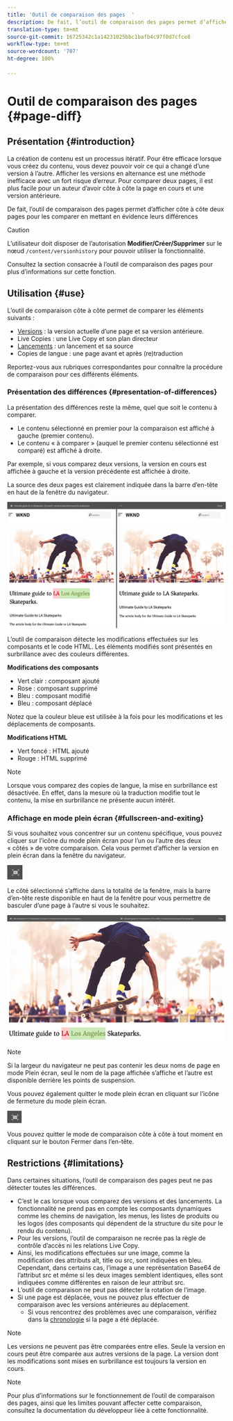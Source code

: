 ```yaml
---
title: 'Outil de comparaison des pages  '
description: De fait, l’outil de comparaison des pages permet d’afficher côte à côte deux pages pour les comparer en mettant en évidence leurs différences
translation-type: tm+mt
source-git-commit: 16725342c1a14231025bbc1bafb4c97f0d7cfce8
workflow-type: tm+mt
source-wordcount: '707'
ht-degree: 100%

---
```



# Outil de comparaison des pages   {#page-diff}

## Présentation {#introduction}

La création de contenu est un processus itératif. Pour être efficace lorsque vous créez du contenu, vous devez pouvoir voir ce qui a changé d’une version à l’autre. Afficher les versions en alternance est une méthode inefficace avec un fort risque d’erreur. Pour comparer deux pages, il est plus facile pour un auteur d’avoir côte à côte la page en cours et une version antérieure.

De fait, l’outil de comparaison des pages permet d’afficher côte à côte deux pages pour les comparer en mettant en évidence leurs différences

>[!CAUTION]
>
>L’utilisateur doit disposer de l’autorisation **Modifier/Créer/Supprimer** sur le nœud `/content/versionhistory` pour pouvoir utiliser la fonctionnalité.
>
>Consultez la section consacrée à l’outil de comparaison des pages pour plus d’informations sur cette fonction. <!-- See [Developing and Page Diff](/help/sites-developing/pagediff.md#operation-details) for more technical details on this feature.-->

## Utilisation {#use}

L’outil de comparaison côte à côte permet de comparer les éléments suivants :

* [Versions](/help/sites-cloud/authoring/features/page-versions.md#comparing-a-version-with-current-page) : la version actuelle d’une page et sa version antérieure.
* Live Copies : une Live Copy et son plan directeur <!-- [Live Copies](/help/sites-administering/msm-livecopy.md#comparing-a-live-copy-page-with-a-blueprint-page) - Live Copy with its Blueprint-->
* [Lancements](/help/sites-cloud/authoring/launches/editing.md#comparing-a-launch-page-to-its-source-page) : un lancement et sa source
* Copies de langue : une page avant et après (re)traduction <!-- [Language Copies](/help/sites-administering/tc-manage.md#comparing-language-copies) - A page before and after (re-)translation-->

Reportez-vous aux rubriques correspondantes pour connaître la procédure de comparaison pour ces différents éléments.

### Présentation des différences   {#presentation-of-differences}

La présentation des différences reste la même, quel que soit le contenu à comparer.

* Le contenu sélectionné en premier pour la comparaison est affiché à gauche (premier contenu).
* Le contenu « à comparer » (auquel le premier contenu sélectionné est comparé) est affiché à droite.

Par exemple, si vous comparez deux versions, la version en cours est affichée à gauche et la version précédente est affichée à droite.

La source des deux pages est clairement indiquée dans la barre d’en-tête en haut de la fenêtre du navigateur.

![Vue côte à côte des versions](/help/sites-cloud/authoring/assets/versions-side-by-side.png)

L’outil de comparaison détecte les modifications effectuées sur les composants et le code HTML. Les éléments modifiés sont présentés en surbrillance avec des couleurs différentes.

**Modifications des composants**

* Vert clair : composant ajouté
* Rose : composant supprimé
* Bleu : composant modifié
* Bleu : composant déplacé

Notez que la couleur bleue est utilisée à la fois pour les modifications et les déplacements de composants.

**Modifications HTML**

* Vert foncé : HTML ajouté
* Rouge : HTML supprimé

>[!NOTE]
>
>Lorsque vous comparez des copies de langue, la mise en surbrillance est désactivée. En effet, dans la mesure où la traduction modifie tout le contenu, la mise en surbrillance ne présente aucun intérêt.

### Affichage en mode plein écran   {#fullscreen-and-exiting}

Si vous souhaitez vous concentrer sur un contenu spécifique, vous pouvez cliquer sur l’icône du mode plein écran pour l’un ou l’autre des deux « côtés » de votre comparaison. Cela vous permet d’afficher la version en plein écran dans la fenêtre du navigateur.

![Bouton Plein écran](/help/sites-cloud/authoring/assets/versions-full-screen.png)

Le côté sélectionné s’affiche dans la totalité de la fenêtre, mais la barre d’en-tête reste disponible en haut de la fenêtre pour vous permettre de basculer d’une page à l’autre si vous le souhaitez.

![Mode Plein écran](/help/sites-cloud/authoring/assets/versions-full-screen-mode.png)

>[!NOTE]
>
>Si la largeur du navigateur ne peut pas contenir les deux noms de page en mode Plein écran, seul le nom de la page affichée s’affiche et l’autre est disponible derrière les points de suspension.

Vous pouvez également quitter le mode plein écran en cliquant sur l’icône de fermeture du mode plein écran.

![Quitter le plein écran](/help/sites-cloud/authoring/assets/versions-exit-full-screen.png)

Vous pouvez quitter le mode de comparaison côte à côte à tout moment en cliquant sur le bouton Fermer dans l’en-tête.

## Restrictions {#limitations}

Dans certaines situations, l’outil de comparaison des pages peut ne pas détecter toutes les différences.

* C’est le cas lorsque vous comparez des versions et des lancements. La fonctionnalité ne prend pas en compte les composants dynamiques comme les chemins de navigation, les menus, les listes de produits ou les logos (des composants qui dépendent de la structure du site pour le rendu du contenu).
* Pour les versions, l’outil de comparaison ne recrée pas la règle de contrôle d’accès ni les relations Live Copy.
* Ainsi, les modifications effectuées sur une image, comme la modification des attributs alt, title ou src, sont indiquées en bleu. Cependant, dans certains cas, l’image a une représentation Base64 de l’attribut src et même si les deux images semblent identiques, elles sont indiquées comme différentes en raison de leur attribut src.
* L’outil de comparaison ne peut pas détecter la rotation de l’image.
* Si une page est déplacée, vous ne pouvez plus effectuer de comparaison avec les versions antérieures au déplacement.
   * Si vous rencontrez des problèmes avec une comparaison, vérifiez dans la [chronologie](/help/sites-cloud/authoring/getting-started/basic-handling.md#timeline) si la page a été déplacée.

>[!NOTE]
>
>Les versions ne peuvent pas être comparées entre elles. Seule la version en cours peut être comparée aux autres versions de la page. La version dont les modifications sont mises en surbrillance est toujours la version en cours.

>[!NOTE]
>
>Pour plus d’informations sur le fonctionnement de l’outil de comparaison des pages, ainsi que les limites pouvant affecter cette comparaison, consultez la documentation du développeur liée à cette fonctionnalité. <!-- For more details about the operation of the page diff mechanism as well as limitations which can affect page diff, please see the [developer documentation](/help/sites-developing/pagediff.md) of this feature.-->
